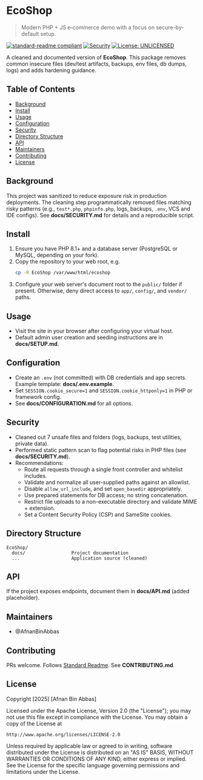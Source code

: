# EcoShop

> Modern PHP + JS e‑commerce demo with a focus on secure-by-default setup.

[![standard-readme compliant](https://img.shields.io/badge/standard--readme-OK-brightgreen.svg)](https://github.com/RichardLitt/standard-readme)
[![Security](https://img.shields.io/badge/security-hardened-blue.svg)](#security)
[![License: UNLICENSED](https://img.shields.io/badge/license-unlicensed-lightgrey.svg)](#license)

A cleaned and documented version of **EcoShop**. This package removes common insecure files (dev/test artifacts, backups, env files, db dumps, logs) and adds hardening guidance.

## Table of Contents

- [Background](#background)
- [Install](#install)
- [Usage](#usage)
- [Configuration](#configuration)
- [Security](#security)
- [Directory Structure](#directory-structure)
- [API](#api)
- [Maintainers](#maintainers)
- [Contributing](#contributing)
- [License](#license)

## Background

This project was sanitized to reduce exposure risk in production deployments. The cleaning step programmatically removed files matching risky patterns (e.g., `test*.php`, `phpinfo.php`, logs, backups, `.env`, VCS and IDE configs). See **docs/SECURITY.md** for details and a reproducible script.

## Install

1. Ensure you have PHP 8.1+ and a database server (PostgreSQL or MySQL, depending on your fork).
2. Copy the repository to your web root, e.g.
   ```bash
   cp -R EcoShop /var/www/html/ecoshop
   ```
3. Configure your web server's document root to the `public/` folder if present. Otherwise, deny direct access to `app/`, `config/`, and `vendor/` paths.

## Usage

- Visit the site in your browser after configuring your virtual host.
- Default admin user creation and seeding instructions are in **docs/SETUP.md**.

## Configuration

- Create an `.env` (not committed) with DB credentials and app secrets. Example template: **docs/.env.example**.
- Set `SESSION.cookie_secure=1` and `SESSION.cookie_httponly=1` in PHP or framework config.
- See **docs/CONFIGURATION.md** for all options.

## Security

- Cleaned out 7 unsafe files and folders (logs, backups, test utilities, private data).
- Performed static pattern scan to flag potential risks in PHP files (see **docs/SECURITY.md**).
- Recommendations:
  - Route all requests through a single front controller and whitelist includes.
  - Validate and normalize all user-supplied paths against an allowlist.
  - Disable `allow_url_include`, and set `open_basedir` appropriately.
  - Use prepared statements for DB access; no string concatenation.
  - Restrict file uploads to a non-executable directory and validate MIME + extension.
  - Set a Content Security Policy (CSP) and SameSite cookies.

## Directory Structure

```
EcoShop/
  docs/                 Project documentation
  ...                   Application source (cleaned)
```

## API

If the project exposes endpoints, document them in **docs/API.md** (added placeholder).

## Maintainers

- @AfnanBinAbbas

## Contributing

PRs welcome. Follows [Standard Readme](https://github.com/RichardLitt/standard-readme). See **CONTRIBUTING.md**.

## License

Copyright [2025] [Afnan Bin Abbas]

Licensed under the Apache License, Version 2.0 (the "License");
you may not use this file except in compliance with the License.
You may obtain a copy of the License at

    http://www.apache.org/licenses/LICENSE-2.0

Unless required by applicable law or agreed to in writing, software
distributed under the License is distributed on an "AS IS" BASIS,
WITHOUT WARRANTIES OR CONDITIONS OF ANY KIND, either express or implied.
See the License for the specific language governing permissions and
limitations under the License.
